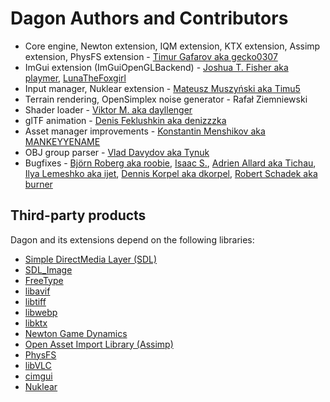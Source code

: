 # Dagon Authors and Contributors
* Core engine, Newton extension, IQM extension, KTX extension, Assimp extension, PhysFS extension - [Timur Gafarov aka gecko0307](https://github.com/gecko0307)
* ImGui extension (ImGuiOpenGLBackend) - [Joshua T. Fisher aka playmer](https://github.com/playmer), [LunaTheFoxgirl](https://github.com/LunaTheFoxgirl)
* Input manager, Nuklear extension - [Mateusz Muszyński aka Timu5](https://github.com/Timu5)
* Terrain rendering, OpenSimplex noise generator - Rafał Ziemniewski
* Shader loader - [Viktor M. aka dayllenger](https://github.com/dayllenger)
* glTF animation - [Denis Feklushkin aka denizzzka](https://github.com/denizzzka)
* Asset manager improvements - [Konstantin Menshikov aka MANKEYYENAME](https://github.com/MANKEYYENAME)
* OBJ group parser - [Vlad Davydov aka Tynuk](https://github.com/Tynukua)
* Bugfixes - [Björn Roberg aka roobie](https://github.com/roobie), [Isaac S.](https://github.com/isaacs-dev), [Adrien Allard aka Tichau](https://github.com/Tichau), [Ilya Lemeshko aka ijet](https://github.com/my-ijet), [Dennis Korpel aka dkorpel](https://github.com/dkorpel), [Robert Schadek aka burner](https://github.com/burner)

## Third-party products
Dagon and its extensions depend on the following libraries:
* [Simple DirectMedia Layer (SDL)](https://www.libsdl.org/)
* [SDL_Image](https://github.com/libsdl-org/SDL_image)
* [FreeType](https://freetype.org/)
* [libavif](https://github.com/AOMediaCodec/libavif)
* [libtiff](https://gitlab.com/libtiff/libtiff)
* [libwebp](https://chromium.googlesource.com/webm/libwebp)
* [libktx](https://github.com/KhronosGroup/KTX-Software)
* [Newton Game Dynamics](https://github.com/MADEAPPS/newton-dynamics)
* [Open Asset Import Library (Assimp)](https://github.com/assimp/assimp)
* [PhysFS](https://github.com/icculus/physfs)
* [libVLC](https://images.videolan.org/vlc/libvlc.html)
* [cimgui](https://github.com/cimgui/cimgui)
* [Nuklear](https://github.com/Immediate-Mode-UI/Nuklear)

